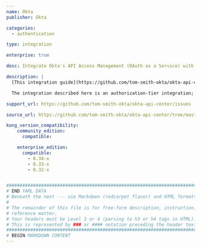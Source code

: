 ```yaml
---
name: Okta
publisher: Okta

categories:
  - authentication

type: integration

enterprise: true

desc: Integrate Okta's API Access Management (OAuth as a Service) with Kong API Gateway.

description: |
  [This integration guide](https://github.com/tom-smith-okta/okta-api-center/tree/master/gateways/kong) describes how to integrate Okta's API Access Management (OAuth as a Service) with Kong API Gateway.

  The integration described here is an authorization-tier integration; authentication will be happening outside of Kong. A web application will handle authentication vs. Okta, acquiring an access token, and sending that access token to Kong on behalf of the end-user.

support_url: https://github.com/tom-smith-okta/okta-api-center/issues

source_url: https://github.com/tom-smith-okta/okta-api-center/tree/master/gateways/kong

kong_version_compatibility:
    community_edition:
      compatible:

    enterprise_edition:
      compatible:
        - 0.34-x
        - 0.33-x
        - 0.32-x


###############################################################################
# END YAML DATA
# Beneath the next --- use Markdown (redcarpet flavor) and HTML formatting only.
#
# The remainder of this file is for free-form description, instruction, and
# reference matter.
# Your headers must be Level 3 or 4 (parsing to h3 or h4 tags in HTML).
# This is represented by ### or #### notation preceding the header text.
###############################################################################
# BEGIN MARKDOWN CONTENT
---
```

